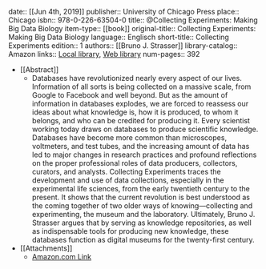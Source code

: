 date:: [[Jun 4th, 2019]]
publisher:: University of Chicago Press
place:: Chicago
isbn:: 978-0-226-63504-0
title:: @Collecting Experiments: Making Big Data Biology
item-type:: [[book]]
original-title:: Collecting Experiments: Making Big Data Biology
language:: Englisch
short-title:: Collecting Experiments
edition:: 1
authors:: [[Bruno J. Strasser]]
library-catalog:: Amazon
links:: [Local library](zotero://select/groups/2386895/items/ETGEFNKL), [Web library](https://www.zotero.org/groups/2386895/items/ETGEFNKL)
num-pages:: 392

- [[Abstract]]
	- Databases have revolutionized nearly every aspect of our lives. Information of all sorts is being collected on a massive scale, from Google to Facebook and well beyond. But as the amount of information in databases explodes, we are forced to reassess our ideas about what knowledge is, how it is produced, to whom it belongs, and who can be credited for producing it.  Every scientist working today draws on databases to produce scientific knowledge. Databases have become more common than microscopes, voltmeters, and test tubes, and the increasing amount of data has led to major changes in research practices and profound reflections on the proper professional roles of data producers, collectors, curators, and analysts.  Collecting Experiments traces the development and use of data collections, especially in the experimental life sciences, from the early twentieth century to the present. It shows that the current revolution is best understood as the coming together of two older ways of knowing—collecting and experimenting, the museum and the laboratory. Ultimately, Bruno J. Strasser argues that by serving as knowledge repositories, as well as indispensable tools for producing new knowledge, these databases function as digital museums for the twenty-first century.
- [[Attachments]]
	- [Amazon.com Link](https://www.amazon.de/Collecting-Experiments-Making-Data-Biology/dp/022663504X/ref=sr_1_1?__mk_de_DE=%C3%85M%C3%85%C5%BD%C3%95%C3%91&dchild=1&keywords=Collecting+Experiments%3A+Making+Big+Data+Biology&qid=1630933522&sr=8-1)